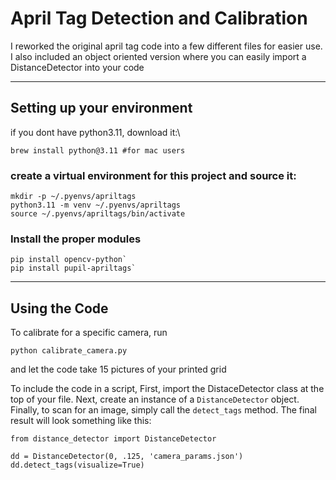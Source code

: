 <h1> April Tag Detection and Calibration </h1>

I reworked the original april tag code into a few different files for easier use.
I also included an object oriented version where you can easily import a DistanceDetector into your code 

-----------

<h2> Setting up your environment </h2>

if you dont have python3.11, download it:\

    brew install python@3.11 #for mac users

<h3> create a virtual environment for this project and source it: </h3>

    mkdir -p ~/.pyenvs/apriltags
    python3.11 -m venv ~/.pyenvs/apriltags
    source ~/.pyenvs/apriltags/bin/activate  

<h3> Install the proper modules </h3>

    pip install opencv-python`
    pip install pupil-apriltags`

------------

<H2> Using the Code </h2>

To calibrate for a specific camera, run
    
    python calibrate_camera.py
and let the code take 15 pictures of your printed grid

To include the code in a script, First, import the DistaceDetector class at the top of your file.
Next, create an instance of a `DistanceDetector` object.
Finally, to scan for an image, simply call the `detect_tags` method. 
The final result will look something like this:  

    from distance_detector import DistanceDetector
    
    dd = DistanceDetector(0, .125, 'camera_params.json')
    dd.detect_tags(visualize=True)




